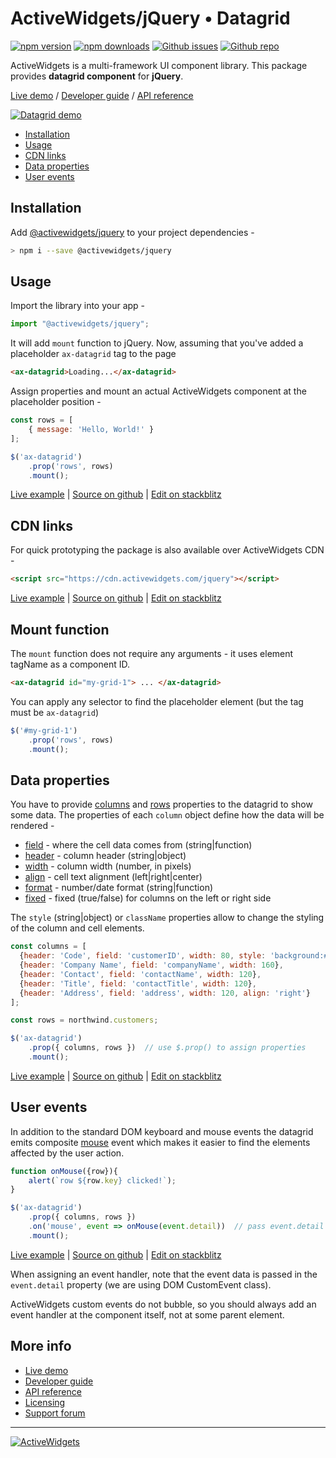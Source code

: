 
### 

# ActiveWidgets/jQuery • Datagrid 

[![npm version](https://img.shields.io/npm/v/@activewidgets/jquery)](https://www.npmjs.com/package/@activewidgets/jquery "View this project on npm")
[![npm downloads](https://img.shields.io/npm/dm/@activewidgets/jquery)](https://www.npmjs.com/package/@activewidgets/jquery "npm package downloads/month")
[![Github issues](https://img.shields.io/github/issues/activewidgets/jquery)](https://github.com/activewidgets/jquery/issues "See Github issues")
[![Github repo](https://img.shields.io/github/stars/activewidgets/jquery?label=GitHub&style=social)](https://github.com/activewidgets/jquery "Open Github repo")

ActiveWidgets is a multi-framework UI component library. This package provides **datagrid component** for **jQuery**.

[Live demo](https://jquery.activewidgets.com) / [Developer guide](https://activewidgets.com/guide/) / [API reference](https://activewidgets.com/api/)

[![Datagrid demo](https://cdn.activewidgets.com/assets/screens/demo.png)](https://jquery.activewidgets.com)

- [Installation](#installation)
- [Usage](#usage)
- [CDN links](#cdn-links)
- [Data properties](#data-properties)
- [User events](#user-events)


## Installation

Add [@activewidgets/jquery](https://activewidgets.com/api/packages/jquery/) to your project dependencies -

```sh
> npm i --save @activewidgets/jquery
```


## Usage

Import the library into your app - 

```js
import "@activewidgets/jquery";
```

It will add `mount` function to jQuery. Now, assuming that you've added a placeholder `ax-datagrid` tag to the page

```html
<ax-datagrid>Loading...</ax-datagrid>
```

Assign properties and mount an actual ActiveWidgets component at the placeholder position -

```js
const rows = [
    { message: 'Hello, World!' }
];

$('ax-datagrid')
    .prop('rows', rows)
    .mount();
```

[Live example](https://jquery.activewidgets.com/hello-world/) | [Source on github](https://github.com/activewidgets/jquery/tree/master/examples/hello-world) | [Edit on stackblitz](https://stackblitz.com/github/activewidgets/jquery/tree/master/examples/hello-world?file=src/index.js)


## CDN links

For quick prototyping the package is also available over ActiveWidgets CDN -

```html
<script src="https://cdn.activewidgets.com/jquery"></script>
```

[Live example](https://jquery.activewidgets.com/examples/local/cdn-es5/) | [Source on github](https://github.com/activewidgets/jquery/tree/master/examples/cdn-es5) | [Edit on stackblitz](https://stackblitz.com/github/activewidgets/jquery/tree/master/examples/cdn-es5)


## Mount function

The `mount` function does not require any arguments - it uses element tagName as a component ID.

```html
<ax-datagrid id="my-grid-1"> ... </ax-datagrid>
```

You can apply any selector to find the placeholder element (but the tag must be `ax-datagrid`)

```js
$('#my-grid-1')
    .prop('rows', rows)
    .mount();
```


## Data properties

You have to provide [columns](https://activewidgets.com/api/datagrid/columns/) and [rows](https://activewidgets.com/api/datagrid/rows/) properties to the datagrid to show some data. The properties of each `column` object define how the data will be rendered -

- [field](https://activewidgets.com/api/datagrid/columns/#field) - where the cell data comes from (string|function)
- [header](https://activewidgets.com/api/datagrid/columns/#header) - column header (string|object)
- [width](https://activewidgets.com/api/datagrid/columns/#width) - column width (number, in pixels)
- [align](https://activewidgets.com/api/datagrid/columns/#align) - cell text alignment (left|right|center)
- [format](https://activewidgets.com/api/datagrid/columns/#format) - number/date format (string|function)
- [fixed](https://activewidgets.com/api/datagrid/columns/#fixed) - fixed (true/false) for columns on the left or right side

The `style` (string|object) or `className` properties allow to change the styling of the column and cell elements.

```js
const columns = [
  {header: 'Code', field: 'customerID', width: 80, style: 'background:#def', fixed: true},
  {header: 'Company Name', field: 'companyName', width: 160},
  {header: 'Contact', field: 'contactName', width: 120},
  {header: 'Title', field: 'contactTitle', width: 120},
  {header: 'Address', field: 'address', width: 120, align: 'right'}
];

const rows = northwind.customers;

$('ax-datagrid')
    .prop({ columns, rows })  // use $.prop() to assign properties
    .mount();
```

[Live example](https://jquery.activewidgets.com/columns/) | [Source on github](https://github.com/activewidgets/jquery/tree/master/examples/columns) | [Edit on stackblitz](https://stackblitz.com/github/activewidgets/jquery/tree/master/examples/columns?file=src/index.js)


## User events

In addition to the standard DOM keyboard and mouse events the datagrid emits composite 
[mouse](https://activewidgets.com/api/datagrid/mouse-event/) event which makes it easier to find the elements affected by the user action.

```js
function onMouse({row}){
    alert(`row ${row.key} clicked!`);
}

$('ax-datagrid')
    .prop({ columns, rows })
    .on('mouse', event => onMouse(event.detail))  // pass event.detail to your handler
    .mount();
```

[Live example](https://jquery.activewidgets.com/events/) | [Source on github](https://github.com/activewidgets/jquery/tree/master/examples/events) | [Edit on stackblitz](https://stackblitz.com/github/activewidgets/jquery/tree/master/examples/events?file=src/index.js)

When assigning an event handler, note that the event data is passed in the `event.detail` property (we are using DOM CustomEvent class).  

ActiveWidgets custom events do not bubble, so you should always add an event handler at the component itself, not at some parent element.


## More info

- [Live demo](https://react.activewidgets.com) 
- [Developer guide](https://activewidgets.com/guide/) 
- [API reference](https://activewidgets.com/api/)
- [Licensing](https://activewidgets.com/licenses/)
- [Support forum](https://activewidgets.com/messages/)


---

[![ActiveWidgets](https://activewidgets.com/include/logo/aw-logo-40.png)](https://activewidgets.com) 


